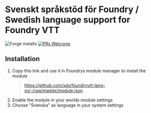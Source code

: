 # Svenskt språkstöd för Foundry / Swedish language support for Foundry VTT
![Forge installs](https://img.shields.io/badge/dynamic/json?label=Forge%20Installs&query=package.installs&suffix=%25&url=https%3A%2F%2Fforge-vtt.com%2Fapi%2Fbazaar%2Fpackage%2Flang-sv) [![PRs Welcome](https://img.shields.io/badge/PRs-welcome-brightgreen.svg?style=flat-square)](http://makeapullrequest.com)


## Installation

1. Copy this link and use it in Foundrys module manager to install the module
    > https://github.com/xdy/foundryvtt-lang-sv/-/raw/master/module.json
2. Enable the module in your worlds module settings
3. Choose "Svenska" as language in your system settings
